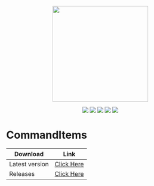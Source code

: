 <p align="center">
<img src="https://i.imgur.com/VHArX4T.png" width="256" height="256"/>
</p>
<p align="center">
<a href="https://github.com/Niix-Dan/CommandItems/releases/latest"><img src="https://img.shields.io/github/release/Niix-Dan/CommandItems.svg"></a>
<a href="https://github.com/Niix-Dan/CommandItems/releases/latest"><img src="https://img.shields.io/github/downloads/Niix-Dan/CommandItems/total.svg"></a>
<img src="https://img.shields.io/github/languages/code-size/Niix-Dan/CommandItems.svg"></a>
<a href="https://github.com/Niix-Dan/CommandItems/graphs/contributors"><img src="https://img.shields.io/github/contributors/Niix-Dan/CommandItems.svg"></a>
<a href="https://github.com/Niix-Dan/CommandItems/stargazers"><img src="https://img.shields.io/github/stars/Niix-Dan/CommandItems.svg?label=Stars&logo=github"></a>
</p>

# CommandItems


| Download |Link|
| ------------- | ------------- |
| Latest version|[Click Here](https://github.com/Niix-Dan/CommandItems/releases/download/1.0/CommandItems.jar)|
| Releases|[Click Here](https://github.com/Daniel-code15/CommandItems/releases)|


